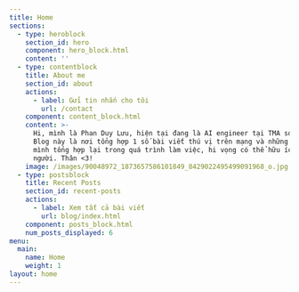 ```yaml
---
title: Home
sections:
  - type: heroblock
    section_id: hero
    component: hero_block.html
    content: ''
  - type: contentblock
    title: About me
    section_id: about
    actions:
      - label: Gửi tin nhắn cho tôi
        url: /contact
    component: content_block.html
    content: >-
      Hi, mình là Phan Duy Lưu, hiện tại đang là AI engineer tại TMA solutions.
      Blog này là nơi tổng hợp 1 số bài viết thú vị trên mạng và những mẹo vặt
      mình tổng hợp lại trong quá trình làm việc, hi vọng có thể hữu ích với mọi
      người. Thân <3!
    image: /images/90048972_1873657586101849_8429022495499091968_o.jpg
  - type: postsblock
    title: Recent Posts
    section_id: recent-posts
    actions:
      - label: Xem tất cả bài viết
        url: blog/index.html
    component: posts_block.html
    num_posts_displayed: 6
menu:
  main:
    name: Home
    weight: 1
layout: home
---
```

